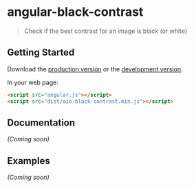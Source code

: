 # angular-black-contrast
> Check if the best contrast for an image is black (or white)

## Getting Started

Download the [production version][min] or the [development version][max].

In your web page:

```html
<script src="angular.js"></script>
<script src="dist/aio-black-contrast.min.js"></script>
```

## Documentation
_(Coming soon)_

## Examples
_(Coming soon)_

[min]: https://raw.github.com/appstrio/angular-black-contrast/master/dist/angular-black-contrast.min.js
[max]: https://raw.github.com/appstrio/angular-black-contrast/master/dist/angular-black-contrast.js

